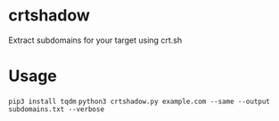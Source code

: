 # crtshadow
Extract subdomains for your target using crt.sh

# Usage
`pip3 install tqdm`
`python3 crtshadow.py example.com --same --output subdomains.txt --verbose`
